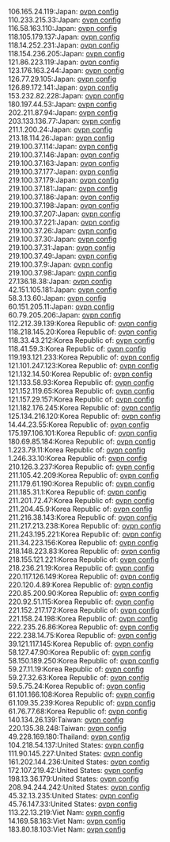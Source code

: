 106.165.24.119:Japan: [ovpn config](vpn/106_165_24_119.ovpn)  
110.233.215.33:Japan: [ovpn config](vpn/110_233_215_33.ovpn)  
116.58.163.110:Japan: [ovpn config](vpn/116_58_163_110.ovpn)  
118.105.179.137:Japan: [ovpn config](vpn/118_105_179_137.ovpn)  
118.14.252.231:Japan: [ovpn config](vpn/118_14_252_231.ovpn)  
118.154.236.205:Japan: [ovpn config](vpn/118_154_236_205.ovpn)  
121.86.223.119:Japan: [ovpn config](vpn/121_86_223_119.ovpn)  
123.176.163.244:Japan: [ovpn config](vpn/123_176_163_244.ovpn)  
126.77.29.105:Japan: [ovpn config](vpn/126_77_29_105.ovpn)  
126.89.172.141:Japan: [ovpn config](vpn/126_89_172_141.ovpn)  
153.232.82.228:Japan: [ovpn config](vpn/153_232_82_228.ovpn)  
180.197.44.53:Japan: [ovpn config](vpn/180_197_44_53.ovpn)  
202.211.87.94:Japan: [ovpn config](vpn/202_211_87_94.ovpn)  
203.133.136.77:Japan: [ovpn config](vpn/203_133_136_77.ovpn)  
211.1.200.24:Japan: [ovpn config](vpn/211_1_200_24.ovpn)  
213.18.114.26:Japan: [ovpn config](vpn/213_18_114_26.ovpn)  
219.100.37.114:Japan: [ovpn config](vpn/219_100_37_114.ovpn)  
219.100.37.146:Japan: [ovpn config](vpn/219_100_37_146.ovpn)  
219.100.37.163:Japan: [ovpn config](vpn/219_100_37_163.ovpn)  
219.100.37.177:Japan: [ovpn config](vpn/219_100_37_177.ovpn)  
219.100.37.179:Japan: [ovpn config](vpn/219_100_37_179.ovpn)  
219.100.37.181:Japan: [ovpn config](vpn/219_100_37_181.ovpn)  
219.100.37.186:Japan: [ovpn config](vpn/219_100_37_186.ovpn)  
219.100.37.198:Japan: [ovpn config](vpn/219_100_37_198.ovpn)  
219.100.37.207:Japan: [ovpn config](vpn/219_100_37_207.ovpn)  
219.100.37.221:Japan: [ovpn config](vpn/219_100_37_221.ovpn)  
219.100.37.26:Japan: [ovpn config](vpn/219_100_37_26.ovpn)  
219.100.37.30:Japan: [ovpn config](vpn/219_100_37_30.ovpn)  
219.100.37.31:Japan: [ovpn config](vpn/219_100_37_31.ovpn)  
219.100.37.49:Japan: [ovpn config](vpn/219_100_37_49.ovpn)  
219.100.37.9:Japan: [ovpn config](vpn/219_100_37_9.ovpn)  
219.100.37.98:Japan: [ovpn config](vpn/219_100_37_98.ovpn)  
27.136.18.38:Japan: [ovpn config](vpn/27_136_18_38.ovpn)  
42.151.105.181:Japan: [ovpn config](vpn/42_151_105_181.ovpn)  
58.3.13.60:Japan: [ovpn config](vpn/58_3_13_60.ovpn)  
60.151.205.11:Japan: [ovpn config](vpn/60_151_205_11.ovpn)  
60.79.205.206:Japan: [ovpn config](vpn/60_79_205_206.ovpn)  
112.212.39.139:Korea Republic of: [ovpn config](vpn/112_212_39_139.ovpn)  
118.218.145.20:Korea Republic of: [ovpn config](vpn/118_218_145_20.ovpn)  
118.33.43.212:Korea Republic of: [ovpn config](vpn/118_33_43_212.ovpn)  
118.41.59.3:Korea Republic of: [ovpn config](vpn/118_41_59_3.ovpn)  
119.193.121.233:Korea Republic of: [ovpn config](vpn/119_193_121_233.ovpn)  
121.101.247.123:Korea Republic of: [ovpn config](vpn/121_101_247_123.ovpn)  
121.132.14.50:Korea Republic of: [ovpn config](vpn/121_132_14_50.ovpn)  
121.133.58.93:Korea Republic of: [ovpn config](vpn/121_133_58_93.ovpn)  
121.152.119.65:Korea Republic of: [ovpn config](vpn/121_152_119_65.ovpn)  
121.157.29.157:Korea Republic of: [ovpn config](vpn/121_157_29_157.ovpn)  
121.182.176.245:Korea Republic of: [ovpn config](vpn/121_182_176_245.ovpn)  
125.134.216.120:Korea Republic of: [ovpn config](vpn/125_134_216_120.ovpn)  
14.44.23.55:Korea Republic of: [ovpn config](vpn/14_44_23_55.ovpn)  
175.197.106.101:Korea Republic of: [ovpn config](vpn/175_197_106_101.ovpn)  
180.69.85.184:Korea Republic of: [ovpn config](vpn/180_69_85_184.ovpn)  
1.223.79.11:Korea Republic of: [ovpn config](vpn/1_223_79_11.ovpn)  
1.246.33.10:Korea Republic of: [ovpn config](vpn/1_246_33_10.ovpn)  
210.126.3.237:Korea Republic of: [ovpn config](vpn/210_126_3_237.ovpn)  
211.105.42.209:Korea Republic of: [ovpn config](vpn/211_105_42_209.ovpn)  
211.179.61.190:Korea Republic of: [ovpn config](vpn/211_179_61_190.ovpn)  
211.185.31.1:Korea Republic of: [ovpn config](vpn/211_185_31_1.ovpn)  
211.201.72.47:Korea Republic of: [ovpn config](vpn/211_201_72_47.ovpn)  
211.204.45.9:Korea Republic of: [ovpn config](vpn/211_204_45_9.ovpn)  
211.216.38.143:Korea Republic of: [ovpn config](vpn/211_216_38_143.ovpn)  
211.217.213.238:Korea Republic of: [ovpn config](vpn/211_217_213_238.ovpn)  
211.243.195.221:Korea Republic of: [ovpn config](vpn/211_243_195_221.ovpn)  
211.34.223.156:Korea Republic of: [ovpn config](vpn/211_34_223_156.ovpn)  
218.148.223.83:Korea Republic of: [ovpn config](vpn/218_148_223_83.ovpn)  
218.155.121.221:Korea Republic of: [ovpn config](vpn/218_155_121_221.ovpn)  
218.236.21.19:Korea Republic of: [ovpn config](vpn/218_236_21_19.ovpn)  
220.117.126.149:Korea Republic of: [ovpn config](vpn/220_117_126_149.ovpn)  
220.120.4.89:Korea Republic of: [ovpn config](vpn/220_120_4_89.ovpn)  
220.85.200.90:Korea Republic of: [ovpn config](vpn/220_85_200_90.ovpn)  
220.92.51.115:Korea Republic of: [ovpn config](vpn/220_92_51_115.ovpn)  
221.152.217.172:Korea Republic of: [ovpn config](vpn/221_152_217_172.ovpn)  
221.158.24.198:Korea Republic of: [ovpn config](vpn/221_158_24_198.ovpn)  
222.235.26.86:Korea Republic of: [ovpn config](vpn/222_235_26_86.ovpn)  
222.238.14.75:Korea Republic of: [ovpn config](vpn/222_238_14_75.ovpn)  
39.121.117.145:Korea Republic of: [ovpn config](vpn/39_121_117_145.ovpn)  
58.127.47.90:Korea Republic of: [ovpn config](vpn/58_127_47_90.ovpn)  
58.150.189.250:Korea Republic of: [ovpn config](vpn/58_150_189_250.ovpn)  
59.27.11.19:Korea Republic of: [ovpn config](vpn/59_27_11_19.ovpn)  
59.27.32.63:Korea Republic of: [ovpn config](vpn/59_27_32_63.ovpn)  
59.5.75.24:Korea Republic of: [ovpn config](vpn/59_5_75_24.ovpn)  
61.101.166.108:Korea Republic of: [ovpn config](vpn/61_101_166_108.ovpn)  
61.109.35.239:Korea Republic of: [ovpn config](vpn/61_109_35_239.ovpn)  
61.76.77.68:Korea Republic of: [ovpn config](vpn/61_76_77_68.ovpn)  
140.134.26.139:Taiwan: [ovpn config](vpn/140_134_26_139.ovpn)  
220.135.38.248:Taiwan: [ovpn config](vpn/220_135_38_248.ovpn)  
49.228.169.180:Thailand: [ovpn config](vpn/49_228_169_180.ovpn)  
104.218.54.137:United States: [ovpn config](vpn/104_218_54_137.ovpn)  
111.90.145.227:United States: [ovpn config](vpn/111_90_145_227.ovpn)  
161.202.144.236:United States: [ovpn config](vpn/161_202_144_236.ovpn)  
172.107.219.42:United States: [ovpn config](vpn/172_107_219_42.ovpn)  
198.13.36.179:United States: [ovpn config](vpn/198_13_36_179.ovpn)  
208.94.244.242:United States: [ovpn config](vpn/208_94_244_242.ovpn)  
45.32.13.235:United States: [ovpn config](vpn/45_32_13_235.ovpn)  
45.76.147.33:United States: [ovpn config](vpn/45_76_147_33.ovpn)  
113.22.13.219:Viet Nam: [ovpn config](vpn/113_22_13_219.ovpn)  
14.169.58.163:Viet Nam: [ovpn config](vpn/14_169_58_163.ovpn)  
183.80.18.103:Viet Nam: [ovpn config](vpn/183_80_18_103.ovpn)  
